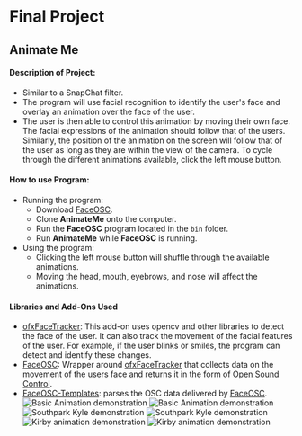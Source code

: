 # Final Project
## Animate Me
#### Description of Project:
* Similar to a SnapChat filter. 
* The program will use facial recognition to identify the user's face and overlay an animation over the face of the user. 
* The user is then able to control this animation by moving their own face. The facial expressions of the animation should follow that of the users. Similarly, the position of the animation on the screen will follow that of the user as long as they are within the view of the camera. To cycle through the different animations available, click the left mouse button.
#### How to use Program:
* Running the program: 
  * Download [FaceOSC](https://github.com/kylemcdonald/ofxFaceTracker/releases).
  * Clone **AnimateMe** onto the computer.
  * Run the **FaceOSC** program located in the `bin` folder.
  * Run **AnimateMe** while **FaceOSC** is running.
* Using the program:
  * Clicking the left mouse button will shuffle through the available animations.
  * Moving the head, mouth, eyebrows, and nose will affect the animations.
#### Libraries and Add-Ons Used
* [ofxFaceTracker](https://github.com/kylemcdonald/ofxFaceTracker): This add-on uses opencv and other libraries to detect the face of the user. It can also track the movement of the facial features of the user. For example, if the user blinks or smiles, the program can detect and identify these changes.
* [FaceOSC](https://github.com/kylemcdonald/ofxFaceTracker/releases): Wrapper around [ofxFaceTracker](https://github.com/kylemcdonald/ofxFaceTracker) that collects data on the movement of the users face and returns it in the form of [Open Sound Control](https://github.com/openframeworks/ofBook/blob/master/chapters/game_design/chapter.md#so-what-is-osc-anyway).
* [FaceOSC-Templates](https://github.com/CreativeInquiry/FaceOSC-Templates): parses the OSC data delivered by [FaceOSC](https://github.com/kylemcdonald/ofxFaceTracker/releases).
![Basic Animation demonstration](https://user-images.githubusercontent.com/42955901/57010065-4d858680-6bc0-11e9-9d97-96e3c4e50b0a.png)
![Basic Animation demonstration](https://user-images.githubusercontent.com/42955901/57010097-79a10780-6bc0-11e9-858b-5ef0284e4dc2.png)
![Southpark Kyle demonstration](https://user-images.githubusercontent.com/42955901/57010107-86256000-6bc0-11e9-880f-e7484d9142b4.png)
![Southpark Kyle demonstration](https://user-images.githubusercontent.com/42955901/57010113-963d3f80-6bc0-11e9-8a50-468bb607c18a.png)
![Kirby animation demonstration](https://user-images.githubusercontent.com/42955901/57010121-a3f2c500-6bc0-11e9-9d46-f9e5331c198f.png)
![Kirby animation demonstration](https://user-images.githubusercontent.com/42955901/57010126-b10fb400-6bc0-11e9-8dfa-f2da4170c30b.png)
